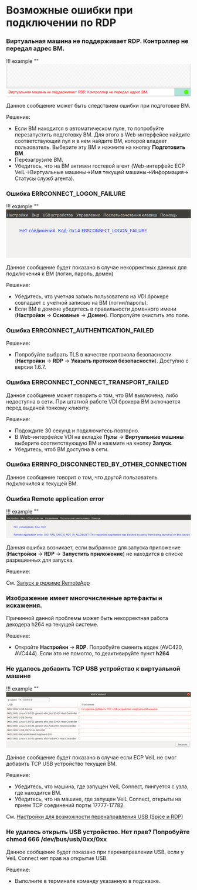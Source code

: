 # Возможные ошибки при подключении по RDP

### Виртуальная машина не поддерживает RDP. Контроллер не передал адрес ВМ.

!!! example ""
    ![image](../../_assets/vdi/thin_client/vm_rdp_support_error.png)

Данное сообщение может быть следствием ошибки при подготовке ВМ.

Решение:

- Если ВМ находится в автоматическом пуле, то попробуйте перезапустить подготовку ВМ. Для этого в Web-интерфейсе
найдите соответствующий пул и в нем найдите ВМ, которой владеет пользователь. Выберите эту ВМ и нажмите на кнопку
**Подготовить ВМ**.
- Перезагрузите ВМ.
- Убедитесь, что на ВМ активен гостевой агент (Web-интерфейс ECP VeiL->Виртуальные машины->Имя текущей машины->Информация->
Статусы служб агента).

### Ошибка ERRCONNECT_LOGON_FAILURE

!!! example ""
    ![image](../../_assets/vdi/thin_client/rdp_logon_failure.png)

Данное сообщение будет показано в случае некорректных данных для подключения к ВМ (логин, пароль, домен)

Решение:

- Убедитесь, что учетная запись пользователя на VDI брокере совпадает с учетной записью на ВМ (логин/пароль).
- Если ВМ в домене убедитесь в правильности доменного имени (**Настройки** -> **Основные** -> **Домен**). 
Попропуйте очистить это поле.

### Ошибка ERRCONNECT_AUTHENTICATION_FAILED

Решение:

- Попробуйте выбрать TLS в качестве протокола безопасности (**Настройки** -> **RDP** -> 
**Указать протокол безопасности**). Доступно с версии 1.6.7.

### Ошибка ERRCONNECT_CONNECT_TRANSPORT_FAILED

Данное сообщение может говорить о том, что ВМ выключена, либо недоступна в сети. При штатной работе VDI брокера ВМ включается перед 
выдачей тонкому клиенту.

Решение:

- Подождите 30 секунд и подключитесь повторно.
- В Web-интерфейсе VDI на вкладке **Пулы** -> **Виртуальные машины** выберите соответствующую ВМ 
и нажмите на кнопку **Запуск**.
- Убедитесь, чтоб ВМ доступна в сети.

### Ошибка ERRINFO_DISCONNECTED_BY_OTHER_CONNECTION

Данное сообщение говорит о том, что другой пользователь подключился к текущей ВМ.

### Ошибка Remote application error

!!! example ""
    ![image](../../_assets/vdi/thin_client/remote_app_error.png)

Данная ошибка возникает, если выбранное для запуска приложение (**Настройки** -> **RDP** -> 
**Запустить приложение**) не находится в списке разрешенных для запуска.

Решение:

 См. [Запуск в режиме RemoteApp](../settings/rdp_settings.md)
 
### Изображение имеет многочисленные артефакты и искажения.
 
 Причинной данной проблемы может быть некорректная работа декодера h264 на текущей системе.
 
 Решение:
 
 - Откройте **Настройки** -> **RDP**. Попробуйте сменить кодек (AVC420, AVC444). Если это не помогло, то 
 деактивируйте пункт **h264**
 
### Не удалось добавить TCP USB устройство к виртуальной машине
 
 !!! example ""
    ![image](../../_assets/vdi/thin_client/usb_tcp_atach_error.png)
 
 Данное сообщение будет показано в случае если ECP VeiL не смог добавить TCP USB устройство текущей ВМ.
 
 Решение:
 
 - Убедитесь, что машина, где запущен VeiL Connect, пингуется с узла, где находится ВМ.
 - Убедитесь, что на машине, где запущен VeiL Connect, открыты на прием TCP соединений порты 17777-17782.
 
 См. [Настройки для возможности перенаправления USB (Spice и RDP)](../operator_guide/vm_window.md)
 
### Не удалось открыть USB устройство. Нет прав? Попробуйте chmod 666 /dev/bus/usb/0xx/0xx
 
 Данное сообщение будет показано при перенаправлении USB, если у VeiL Connect нет прав на открытие USB.
 
 Решение:
  
 - Выполните в терминале команду указанную в подсказке.